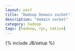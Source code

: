 ```yaml
---
layout: post
title: "Hadoop Domain socket"
description: "domain socket"
category: hadoop
tags: [hadoop, rpc, native]
---
```

{% include JB/setup %}
